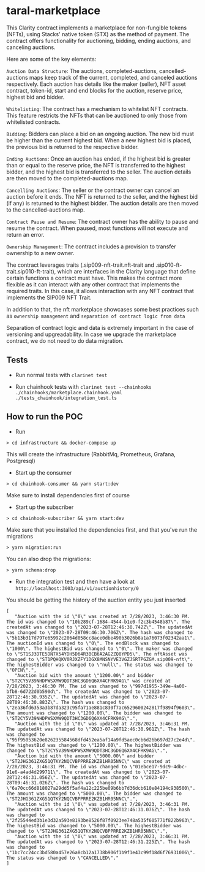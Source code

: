 # taral-marketplace

This Clarity contract implements a marketplace for non-fungible tokens (NFTs), using Stacks' native token (STX) as the method of payment. The contract offers functionality for auctioning, bidding, ending auctions, and canceling auctions.

Here are some of the key elements:

`Auction Data Structure`: The auctions, completed-auctions, cancelled-auctions maps keep track of the current, completed, and canceled auctions respectively. Each auction has details like the maker (seller), NFT asset contract, token-id, start and end blocks for the auction, reserve price, highest bid and bidder.

`Whitelisting`: The contract has a mechanism to whitelist NFT contracts. This feature restricts the NFTs that can be auctioned to only those from whitelisted contracts.

`Bidding`: Bidders can place a bid on an ongoing auction. The new bid must be higher than the current highest bid. When a new highest bid is placed, the previous bid is returned to the respective bidder.

`Ending Auctions`: Once an auction has ended, if the highest bid is greater than or equal to the reserve price, the NFT is transferred to the highest bidder, and the highest bid is transferred to the seller. The auction details are then moved to the completed-auctions map.

`Cancelling Auctions`: The seller or the contract owner can cancel an auction before it ends. The NFT is returned to the seller, and the highest bid (if any) is returned to the highest bidder. The auction details are then moved to the cancelled-auctions map.

`Contract Pause and Resume`: The contract owner has the ability to pause and resume the contract. When paused, most functions will not execute and return an error.

`Ownership Management`: The contract includes a provision to transfer ownership to a new owner.

The contract leverages traits (.sip009-nft-trait.nft-trait and .sip010-ft-trait.sip010-ft-trait), which are interfaces in the Clarity language that define certain functions a contract must have. This makes the contract more flexible as it can interact with any other contract that implements the required traits. In this case, it allows interaction with any NFT contract that implements the SIP009 NFT Trait.

In addition to that, the nft marketplace showcases some best practices such as `ownership management` and `separation of contract logic from data`

Separation of contract logic and data is extremely important in the case of versioning and upgreadability. In case we upgrade the marketplace contract, we do not need to do data migration.


## Tests

* Run normal tests with `clarinet test`

* Run chainhook tests with `clarinet test --chainhooks ./chainhooks/marketplace.chainhook.yaml ./tests_chainhook/integration_test.ts`

## How to run the POC

* Run 

```
> cd infrastructure && docker-compose up
```

This will create the infrastructure (RabbitMq, Prometheus, Grafana, Postgresql)

* Start up the consumer

```
> cd chainhook-consumer && yarn start:dev
```

Make sure to install dependencies first of course

* Start up the subscriber

```
> cd chainhook-subscriber && yarn start:dev
```

Make sure that you installed the dependencies first, and that you've run the migrations 

```
> yarn migration:run
```

You can also drop the migrations: 

```
> yarn schema:drop
```

* Run the integration test and then have a look at `http://localhost:3003/api/v1/auctionhistory/0`

You should be getting the history of the auction entity you just inserted

```
[
   "Auction with the id \"0\" was created at 7/28/2023, 3:46:30 PM. The id was changed to \"10b289cf-1684-4544-b1e0-f2c3b4548b87\". The createdAt was changed to \"2023-07-28T12:46:30.742Z\". The updatedAt was changed to \"2023-07-28T09:46:30.706Z\". The hash was changed to \"5b13b317d797e65992c2064d058cc8ace0dbe490b3026b8a1a76073f02342aa1\". The auctionId was changed to \"0\". The endBlock was changed to \"1000\". The highestBid was changed to \"0\". The maker was changed to \"ST1SJ3DTE5DN7X54YDH5D64R3BCB6A2AG2ZQ8YPD5\". The nftAsset was changed to \"ST1PQHQKV0RJXZFY1DGX8MNSNYVE3VGZJSRTPGZGM.sip009-nft\". The highestBidder was changed to \"null\". The status was changed to \"OPEN\".",
   "Auction bid with the amount \"1200.00\" and bidder \"ST2CY5V39NHDPWSXMW9QDT3HC3GD6Q6XX4CFRK9AG\" was created at 7/28/2023, 3:46:30 PM. The id was changed to \"997d1955-349e-4a00-bfb8-6d722d0b590d\". The createdAt was changed to \"2023-07-28T12:46:30.935Z\". The updatedAt was changed to \"2023-07-28T09:46:30.883Z\". The hash was changed to \"2ea36fd6353a3b87da323c95fa71ae881c830f7ac6529600242817f9894f9603\". The amount was changed to \"1200.00\". The bidder was changed to \"ST2CY5V39NHDPWSXMW9QDT3HC3GD6Q6XX4CFRK9AG\".",
   "Auction with the id \"0\" was updated at 7/28/2023, 3:46:31 PM. The updatedAt was changed to \"2023-07-28T12:46:30.961Z\". The hash was changed to \"95f95053620e826235584568dfd452ea5af14a9fd5aec0cb6d26b697d27c2e4d\". The highestBid was changed to \"1200.00\". The highestBidder was changed to \"ST2CY5V39NHDPWSXMW9QDT3HC3GD6Q6XX4CFRK9AG\".",
   "Auction bid with the amount \"5000.00\" and bidder \"ST2JHG361ZXG51QTKY2NQCVBPPRRE2KZB1HR05NNC\" was created at 7/28/2023, 3:46:31 PM. The id was changed to \"01ebce17-9dc9-4dbc-91e6-a4ad4d299711\". The createdAt was changed to \"2023-07-28T12:46:31.056Z\". The updatedAt was changed to \"2023-07-28T09:46:31.026Z\". The hash was changed to \"6a70cc66d818027a29dd5f5af4a12c225be09b6bb7d36dcb610e84194c938500\". The amount was changed to \"5000.00\". The bidder was changed to \"ST2JHG361ZXG51QTKY2NQCVBPPRRE2KZB1HR05NNC\".",
   "Auction with the id \"0\" was updated at 7/28/2023, 3:46:31 PM. The updatedAt was changed to \"2023-07-28T12:46:31.076Z\". The hash was changed to \"2f25544ed3b1e3d32a593e8193be8526f87f0923ee748a535f605771f822b963\". The highestBid was changed to \"5000.00\". The highestBidder was changed to \"ST2JHG361ZXG51QTKY2NQCVBPPRRE2KZB1HR05NNC\".",
   "Auction with the id \"0\" was updated at 7/28/2023, 3:46:31 PM. The updatedAt was changed to \"2023-07-28T12:46:31.225Z\". The hash was changed to \"1bc7cc24cc3bd580a457e26a8cb12a1738b906f1b9f1e43c99f18d6f76931006\". The status was changed to \"CANCELLED\"."
]
```